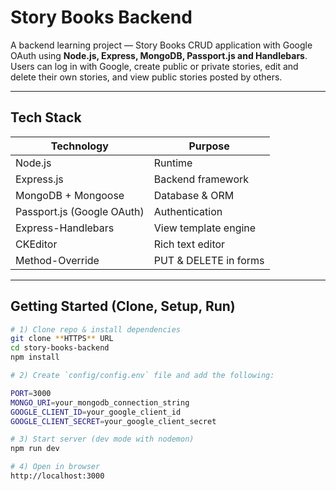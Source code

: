 # Story Books Backend

A backend learning project — Story Books CRUD application with Google OAuth using **Node.js, Express, MongoDB, Passport.js and Handlebars**.  
Users can log in with Google, create public or private stories, edit and delete their own stories, and view public stories posted by others.

---

## Tech Stack

| Technology | Purpose |
|-----------|---------|
| Node.js | Runtime |
| Express.js | Backend framework |
| MongoDB + Mongoose | Database & ORM |
| Passport.js (Google OAuth) | Authentication |
| Express-Handlebars | View template engine |
| CKEditor | Rich text editor |
| Method-Override | PUT & DELETE in forms |

---

## Getting Started (Clone, Setup, Run)

```bash
# 1) Clone repo & install dependencies
git clone **HTTPS** URL
cd story-books-backend
npm install

# 2) Create `config/config.env` file and add the following:

PORT=3000
MONGO_URI=your_mongodb_connection_string
GOOGLE_CLIENT_ID=your_google_client_id
GOOGLE_CLIENT_SECRET=your_google_client_secret

# 3) Start server (dev mode with nodemon)
npm run dev

# 4) Open in browser
http://localhost:3000
